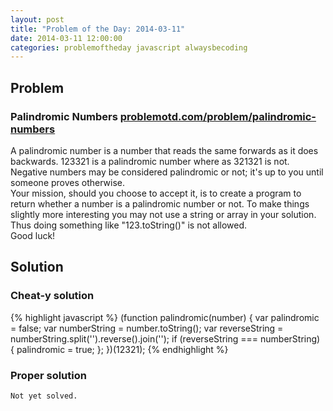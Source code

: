 ```yaml
---
layout: post
title: "Problem of the Day: 2014-03-11"
date: 2014-03-11 12:00:00
categories: problemoftheday javascript alwaysbecoding
---
```


## Problem  
### Palindromic Numbers [problemotd.com/problem/palindromic-numbers][potd]  
A palindromic number is a number that reads the same forwards as it does backwards. 123321 is a palindromic number where as 321321 is not. Negative numbers may be considered palindromic or not; it's up to you until someone proves otherwise.  
Your mission, should you choose to accept it, is to create a program to return whether a number is a palindromic number or not. To make things slightly more interesting you may not use a string or array in your solution. Thus doing something like "123.toString()" is not allowed.  
Good luck!  
## Solution  
### Cheat-y solution  
{% highlight javascript %}
(function palindromic(number) {
	var palindromic = false;
	var numberString = number.toString();
	var reverseString = numberString.split('').reverse().join('');
	if (reverseString === numberString) {
		palindromic = true;
	};
})(12321);
{% endhighlight %}
### Proper solution  
	Not yet solved.

[potd]: http://www.problemotd.com/problem/palindromic-numbers/
